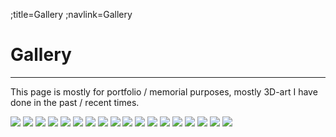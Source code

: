;title=Gallery
;navlink=Gallery

# Gallery
---
This page is mostly for portfolio / memorial purposes, mostly 3D-art I have done in the past / recent times.
<break>

<a href="./pics/art/high-res/j5_render_dark.png"><img class="gallery" src="./pics/art/thumbnails/j5_render_dark.png" /></a>
<a href="./pics/art/high-res/j5_render_light_cycles.png"><img class="gallery" src="./pics/art/thumbnails/j5_render_light_cycles.png" /></a>
<a href="./pics/art/high-res/Classroom-render.jpg"><img class="gallery" src="./pics/art/thumbnails/Classroom-render.jpg" /></a>
<a href="./pics/art/high-res/Classroom-volume-render.jpg"><img class="gallery" src="./pics/art/thumbnails/Classroom-volume-render.jpg" /></a>
<a href="./pics/art/high-res/corridor.jpg"><img class="gallery" src="./pics/art/thumbnails/corridor.jpg" /></a>
<a href="./pics/art/high-res/low_poly_island.jpg"><img class="gallery" src="./pics/art/thumbnails/low_poly_island.jpg" /></a>
<a href="./pics/art/high-res/floating_cube.jpg"><img class="gallery" src="./pics/art/thumbnails/floating_cube.jpg" /></a>
<a href="./pics/art/high-res/banner.jpg"><img class="gallery" src="./pics/art/thumbnails/banner.jpg" /></a>
<a href="./pics/art/high-res/puu.jpg"><img class="gallery" src="./pics/art/thumbnails/puu.jpg" /></a>
<a href="./pics/art/high-res/sword.jpg"><img class="gallery" src="./pics/art/thumbnails/sword.jpg" /></a>
<a href="./pics/art/high-res/talvi.jpg"><img class="gallery" src="./pics/art/thumbnails/talvi.jpg" /></a>
<a href="./pics/art/high-res/tarha.jpg"><img class="gallery" src="./pics/art/thumbnails/tarha.jpg" /></a>
<a href="./pics/art/high-res/girl.jpg"><img class="gallery" src="./pics/art/thumbnails/girl.jpg" /></a>
<a href="./pics/art/high-res/cat.jpg"><img class="gallery" src="./pics/art/thumbnails/cat.jpg" /></a>
<a href="./pics/art/high-res/cube.jpg"><img class="gallery" src="./pics/art/thumbnails/cube.jpg" /></a>
<a href="./pics/art/high-res/koulu.jpg"><img class="gallery" src="./pics/art/thumbnails/koulu.jpg" /></a>
<a href="./pics/art/high-res/Huone.jpg"><img class="gallery" src="./pics/art/thumbnails/Huone.jpg" /></a>
<a href="./pics/art/high-res/vuoristo.jpg"><img class="gallery" src="./pics/art/thumbnails/vuoristo.jpg" /></a>
